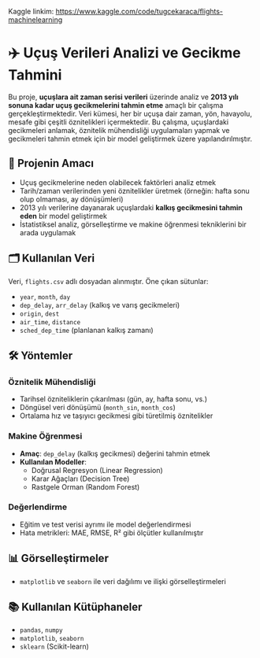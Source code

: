 Kaggle linkim: https://www.kaggle.com/code/tugcekaraca/flights-machinelearning
# ✈️ Uçuş Verileri Analizi ve Gecikme Tahmini

Bu proje, **uçuşlara ait zaman serisi verileri** üzerinde analiz ve **2013 yılı sonuna kadar uçuş gecikmelerini tahmin etme** amaçlı bir çalışma gerçekleştirmektedir. Veri kümesi, her bir uçuşa dair zaman, yön, havayolu, mesafe gibi çeşitli öznitelikleri içermektedir. Bu çalışma, uçuşlardaki gecikmeleri anlamak, öznitelik mühendisliği uygulamaları yapmak ve gecikmeleri tahmin etmek için bir model geliştirmek üzere yapılandırılmıştır.

## 🎯 Projenin Amacı

- Uçuş gecikmelerine neden olabilecek faktörleri analiz etmek
- Tarih/zaman verilerinden yeni öznitelikler üretmek (örneğin: hafta sonu olup olmaması, ay dönüşümleri)
- 2013 yılı verilerine dayanarak uçuşlardaki **kalkış gecikmesini tahmin eden** bir model geliştirmek
- İstatistiksel analiz, görselleştirme ve makine öğrenmesi tekniklerini bir arada uygulamak

## 🗂️ Kullanılan Veri

Veri, `flights.csv` adlı dosyadan alınmıştır. Öne çıkan sütunlar:

- `year`, `month`, `day`
- `dep_delay`, `arr_delay` (kalkış ve varış gecikmeleri)
- `origin`, `dest`
- `air_time`, `distance`
- `sched_dep_time` (planlanan kalkış zamanı)

## 🛠️ Yöntemler

### Öznitelik Mühendisliği

- Tarihsel özniteliklerin çıkarılması (gün, ay, hafta sonu, vs.)
- Döngüsel veri dönüşümü (`month_sin`, `month_cos`)
- Ortalama hız ve taşıyıcı gecikmesi gibi türetilmiş öznitelikler

### Makine Öğrenmesi

- **Amaç**: `dep_delay` (kalkış gecikmesi) değerini tahmin etmek
- **Kullanılan Modeller**:
  - Doğrusal Regresyon (Linear Regression)
  - Karar Ağaçları (Decision Tree)
  - Rastgele Orman (Random Forest)

### Değerlendirme

- Eğitim ve test verisi ayrımı ile model değerlendirmesi
- Hata metrikleri: MAE, RMSE, R² gibi ölçütler kullanılmıştır

## 📊 Görselleştirmeler

- `matplotlib` ve `seaborn` ile veri dağılımı ve ilişki görselleştirmeleri

## 📚 Kullanılan Kütüphaneler

- `pandas`, `numpy`
- `matplotlib`, `seaborn`
- `sklearn` (Scikit-learn)

